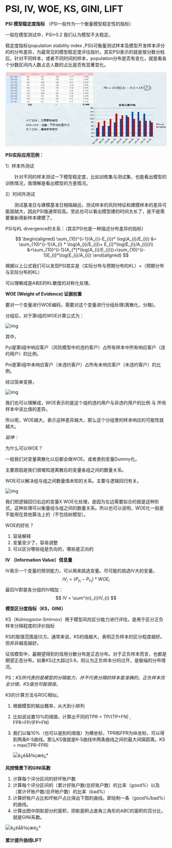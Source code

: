 # PSI, IV, WOE, KS, GINI, LIFT

**PSI 模型稳定度指标** （PSI一般作为一个衡量模型稳定性的指标）

一般在模型测试中，PSI>0.2 我们认为模型不太稳定。

稳定度指标\(population stability index ,PSI\)可衡量测试样本及模型开发样本评分的的分布差异，为最常见的模型稳定度评估指针。其实PSI表示的就是按分数分档后，针对不同样本，或者不同时间的样本，population分布是否有变化，就是看各个分数区间内人数占总人数的占比是否有显著变化。

![](../../.gitbook/assets/image%20%2853%29.png)

**PSI实际应用范例：**

1）样本外测试

　　针对不同的样本测试一下模型稳定度，比如训练集与测试集，也能看出模型的训练情况，我理解是看出模型的方差情况。

2）时间外测试

　　测试基准日与建模基准日相隔越远，测试样本的风险特征和建模样本的差异可能就越大，因此PSI值通常较高。至此也可以看出模型建的时间太长了，是不是需要重新用新样本建模了。

PSI与KL divergence的关系：（其实PSI也是一种描述分布差异的指标）

$$
\begin{aligned}
\sum_{10}^{i-1}(A_{i}-E_{i})* \log(A_{i}/E_{i}) 
&= \sum_{10}^{i-1}(A_{i} * \log(A_{i}/E_{i})+ E_{i}*\log(E_{i}/A_{i}))\\
&=\sum_{10}^{i-1}(A_{*}*\log(A_{i}/E_{i}))+\sum_{10}^{i-1}E_{i}*\log(E_{i}/A_{i})
\end{aligned}
$$

根据以上公式我们可以发现PSI其实是（实际分布与预期分布的KL）+（预期分布与实际分布的KL）

可以理解成是A和E的KL散度的对称化处理。





**WOE (Weight of Evidence) 证据权重**

要对一个变量进行WOE编码，需要对这个变量进行分组处理(离散化，分箱)。

分组后，对于第i组的WOE计算公式为：

![img](https://img-blog.csdn.net/20160302153928222)

其中，

Pyi是第i组中响应客户（风险模型中的违约客户）占所有样本中所有响应客户（违约用户）的比例。

Pni是第i组中未响应客户（未违约客户）占所有未响应客户（未违约客户）的比例。

经过简单变换，

![img](https://img-blog.csdn.net/20160302154019081)

我们也可以理解成，WOE表示的是这个组的违约用户与非违约用户的比例 与 所有样本中该比值的差异。

所以呢，WOE越大，表示这种差异越大，那么这个分组里的样本响应的可能性就越大。

*延伸：*

为什么可以WOE？

一般我们对变量离散化以后都会做WOE。或者类别变量Dummy化。

主要原因是我们很难知道离散后的变量各组之间的数量关系。

WOE可以解决组与组之间数量值未知的关系。主要与逻辑回归有关。

![img](https://pic1.zhimg.com/80/v2-f238f0ac063dcff201ee0acb57fb037c_hd.jpg)

我们把逻辑回归右边的变量X WOE化处理，是因为左边需要拟合的就是这种形式，这种处理可以衡量组与组之间的数量关系。所以也可以说明，WOE化一般是不能用在其他算法上的（不包括树模型）。

WOE的好处？

1. 容易解释
2. 变量变少了，容易调整
3. 可以区分哪些组是负向的，哪些是正向的







**IV （Information Value）信息量**

IV表示一个变量的预测能力，可以用来挑选变量。尽可能的挑选IV大的变量。
$$
IV_{i} = (P_{y_{i}}-P_{n_{i}}) * WOE_{i}
$$
最后IV即是各分组的IV相加：
$$
IV = \sum^{n}_{i}IV_{i}
$$


**模型区分度指标（KS，GINI）**

KS（Kolmogorov-Smirnov）用于模型风险区分能力进行评估，是用于区分正负样本分隔程度的评价指标

KS的取值范围是[0,1]，通常来说，KS的值越大，表明正负样本的区分程度越好。但并非越高越好。

征信模型中，最期望得到的信用分数分布是正态分布。对于正负样本而言，也都是期望正态分布。如果KS过大超过0.9，则认为正负样本分的过开，是极端的分布情况。

PS：*KS所代表的是模型的分隔能力，并不代表分隔的样本是准确的。正负样本完全分错，KS值也可能很高。*

KS的计算方法与ROC相似。

1. 根据模型的输出概率，从大到小排列

2. 比如说设置10%的阈值，计算出不同的TPR = TP/(TP+FN) , FPR=FP/(FP+FN) 

3. 我们以每10%（也可以是别的阈值）为横坐标，TPR和FPR为纵坐标，可以得到两条K-S曲线。那么KS值就是K-S曲线中两条曲线之间的最大间隔距离。KS = max(TPR-FPR)

   ![è¿éåå¾çæè¿°](https://img-blog.csdn.net/20171012171557401?watermark/2/text/aHR0cDovL2Jsb2cuY3Nkbi5uZXQvdTAxMzQyMTYyOQ==/font/5a6L5L2T/fontsize/400/fill/I0JBQkFCMA==/dissolve/70/gravity/SouthEast)



**风控情景下的GINI系数**

1. 计算每个评分区间的好坏账户数
2. 计算每个评分区间的（累计好账户数/总好账户数）的比率（good%）以及 （累计坏账户数/总坏帐户数）的比率（bad%）
3. 计算好账户占比和坏帐户占比得出下图的曲线。即绘制一条（good%/bad%）的曲线。
4. 计算出图中阴影部分的面积，阴影面积占直角三角形的ABC的面积的百分比，就是GINI系数。

![è¿éåå¾çæè¿°](https://img-blog.csdn.net/20171012171836445?watermark/2/text/aHR0cDovL2Jsb2cuY3Nkbi5uZXQvdTAxMzQyMTYyOQ==/font/5a6L5L2T/fontsize/400/fill/I0JBQkFCMA==/dissolve/70/gravity/SouthEast)



**累计提升曲线LIFT**





